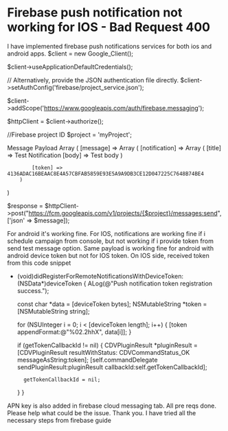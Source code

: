 
# Firebase push notification not working for IOS - Bad Request 400

I have implemented firebase push notifications services for both ios and android apps.
$client = new Google_Client();

$client->useApplicationDefaultCredentials(); 

// Alternatively, provide the JSON authentication file directly.
$client->setAuthConfig('firebase/project_service.json');

$client->addScope('https://www.googleapis.com/auth/firebase.messaging');

$httpClient = $client->authorize();

//Firebase project ID
$project = 'myProject';

Message Payload
Array
(
    [message] => Array
        (
            [notification] => Array
                (
                    [title] => Test Notification
                    [body] => Test body
                )

            [token] => 4136ADAC16BEAAC8E4A57CBFAB5859E93E5A9A9DB3CE12D047225C7648B74BE4
        )

)

$response = $httpClient->post("https://fcm.googleapis.com/v1/projects/{$project}/messages:send", ['json' => $message]);


For android it's working fine.
For IOS, notifications are working fine if i schedule campaign from console, but not working if i provide token from send test message option.
Same payload is working fine for android with android device token but not for IOS token.
On IOS side, received token from this code snippet
- (void)didRegisterForRemoteNotificationsWithDeviceToken:(NSData*)deviceToken {
    ALog(@"Push notification token registration success.");

    const char *data = [deviceToken bytes];
    NSMutableString *token = [NSMutableString string];
    
    for (NSUInteger i = 0; i < [deviceToken length]; i++) {
        [token appendFormat:@"%02.2hhX", data[i]];
    }
    
    if (getTokenCallbackId != nil) {
        CDVPluginResult *pluginResult = [CDVPluginResult resultWithStatus: CDVCommandStatus_OK messageAsString:token];
        [self.commandDelegate sendPluginResult:pluginResult callbackId:self.getTokenCallbackId];

        getTokenCallbackId = nil;
    }
}

APN key is also added in firebase cloud messaging tab. All pre reqs done.
Please help what could be the issue.
Thank you.
I have tried all the necessary steps from firebase guide

        